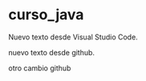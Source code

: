 # curso_java

Nuevo texto desde Visual Studio Code. 

nuevo texto desde github.

otro cambio github
